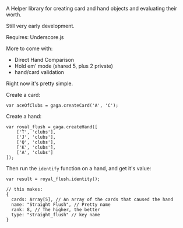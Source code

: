 A Helper library for creating card and hand objects and evaluating their worth.

Still very early development.

Requires: Underscore.js

More to come with:

- Direct Hand Comparison
- Hold em' mode (shared 5, plus 2 private)
- hand/card validation

Right now it's pretty simple.

Create a card:

    var aceOfClubs = gaga.createCard('A', 'C');

Create a hand:

    var royal_flush = gaga.createHand([
        ['T', 'clubs'],
        ['J', 'clubs'],
        ['Q', 'clubs'],
        ['K', 'clubs'],
        ['A', 'clubs']
    ]);

Then run the `identify` function on a hand, and get it's value:

    var result = royal_flush.identity();
    
    // this makes: 
    {
      cards: Array[5], // An array of the cards that caused the hand
      name: "Straight Flush", // Pretty name
      rank: 8, // The higher, the better
      type: "straight_flush" // key name
    }
    

